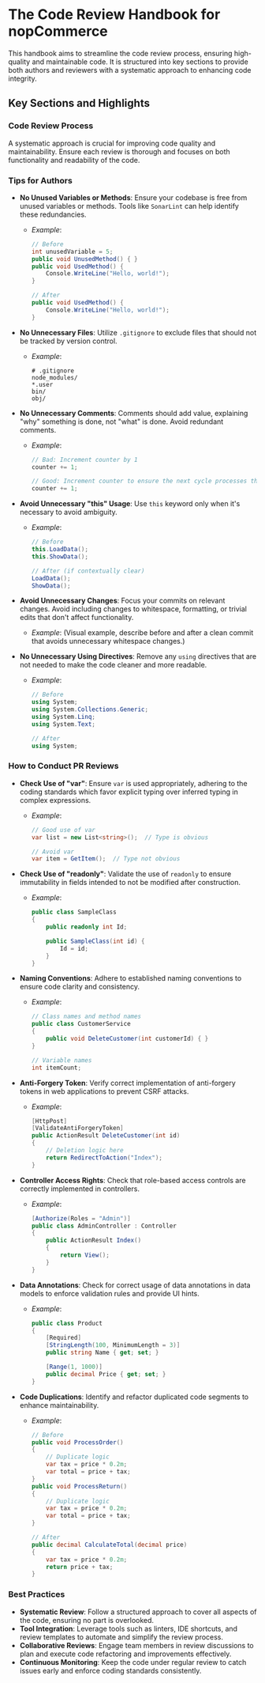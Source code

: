 # The Code Review Handbook for nopCommerce

This handbook aims to streamline the code review process, ensuring high-quality and maintainable code. It is structured into key sections to provide both authors and reviewers with a systematic approach to enhancing code integrity.

## Key Sections and Highlights

### Code Review Process
A systematic approach is crucial for improving code quality and maintainability. Ensure each review is thorough and focuses on both functionality and readability of the code.

### Tips for Authors

- **No Unused Variables or Methods**: Ensure your codebase is free from unused variables or methods. Tools like `SonarLint` can help identify these redundancies.
  - *Example*:
    ```csharp
    // Before
    int unusedVariable = 5;
    public void UnusedMethod() { }
    public void UsedMethod() {
        Console.WriteLine("Hello, world!");
    }

    // After
    public void UsedMethod() {
        Console.WriteLine("Hello, world!");
    }
    ```
- **No Unnecessary Files**: Utilize `.gitignore` to exclude files that should not be tracked by version control.
  - *Example*:
    ```plaintext
    # .gitignore
    node_modules/
    *.user
    bin/
    obj/
    ```

- **No Unnecessary Comments**: Comments should add value, explaining "why" something is done, not "what" is done. Avoid redundant comments.
  - *Example*:
    ```csharp
    // Bad: Increment counter by 1
    counter += 1;

    // Good: Increment counter to ensure the next cycle processes the updated value
    counter += 1;
    ```

- **Avoid Unnecessary "this" Usage**: Use `this` keyword only when it's necessary to avoid ambiguity.
  - *Example*:
    ```csharp
    // Before
    this.LoadData();
    this.ShowData();

    // After (if contextually clear)
    LoadData();
    ShowData();
    ```

- **Avoid Unnecessary Changes**: Focus your commits on relevant changes. Avoid including changes to whitespace, formatting, or trivial edits that don't affect functionality.
  - *Example*: (Visual example, describe before and after a clean commit that avoids unnecessary whitespace changes.)

- **No Unnecessary Using Directives**: Remove any `using` directives that are not needed to make the code cleaner and more readable.
  - *Example*:
    ```csharp
    // Before
    using System;
    using System.Collections.Generic;
    using System.Linq;
    using System.Text;

    // After
    using System;
    ```

### How to Conduct PR Reviews

- **Check Use of "var"**: Ensure `var` is used appropriately, adhering to the coding standards which favor explicit typing over inferred typing in complex expressions.
  - *Example*:
    ```csharp
    // Good use of var
    var list = new List<string>();  // Type is obvious

    // Avoid var
    var item = GetItem();  // Type not obvious
    ```

- **Check Use of "readonly"**: Validate the use of `readonly` to ensure immutability in fields intended to not be modified after construction.
  - *Example*:
    ```csharp
    public class SampleClass
    {
        public readonly int Id;

        public SampleClass(int id) {
            Id = id;
        }
    }
    ```

- **Naming Conventions**: Adhere to established naming conventions to ensure code clarity and consistency.
  - *Example*:
    ```csharp
    // Class names and method names
    public class CustomerService
    {
        public void DeleteCustomer(int customerId) { }
    }

    // Variable names
    int itemCount;
    ```

- **Anti-Forgery Token**: Verify correct implementation of anti-forgery tokens in web applications to prevent CSRF attacks.
  - *Example*:
    ```csharp
    [HttpPost]
    [ValidateAntiForgeryToken]
    public ActionResult DeleteCustomer(int id)
    {
        // Deletion logic here
        return RedirectToAction("Index");
    }
    ```

- **Controller Access Rights**: Check that role-based access controls are correctly implemented in controllers.
  - *Example*:
    ```csharp
    [Authorize(Roles = "Admin")]
    public class AdminController : Controller
    {
        public ActionResult Index()
        {
            return View();
        }
    }
    ```

- **Data Annotations**: Check for correct usage of data annotations in data models to enforce validation rules and provide UI hints.
  - *Example*:
    ```csharp
    public class Product
    {
        [Required]
        [StringLength(100, MinimumLength = 3)]
        public string Name { get; set; }

        [Range(1, 1000)]
        public decimal Price { get; set; }
    }
    ```

- **Code Duplications**: Identify and refactor duplicated code segments to enhance maintainability.
  - *Example*:
    ```csharp
    // Before
    public void ProcessOrder()
    {
        // Duplicate logic
        var tax = price * 0.2m;
        var total = price + tax;
    }
    public void ProcessReturn()
    {
        // Duplicate logic
        var tax = price * 0.2m;
        var total = price + tax;
    }

    // After
    public decimal CalculateTotal(decimal price)
    {
        var tax = price * 0.2m;
        return price + tax;
    }
    ```

### Best Practices

- **Systematic Review**: Follow a structured approach to cover all aspects of the code, ensuring no part is overlooked.
- **Tool Integration**: Leverage tools such as linters, IDE shortcuts, and review templates to automate and simplify the review process.
- **Collaborative Reviews**: Engage team members in review discussions to plan and execute code refactoring and improvements effectively.
- **Continuous Monitoring**: Keep the code under regular review to catch issues early and enforce coding standards consistently.
